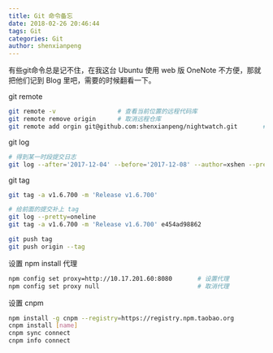 ```yaml
---
title: Git 命令备忘
date: 2018-02-26 20:46:44
tags: Git
categories: Git
author: shenxianpeng
---
```


有些git命令总是记不住，在我这台 Ubuntu 使用 web 版 OneNote 不方便，那就把他们记到 Blog 里吧，需要的时候翻看一下。

git remote

```bash
git remote -v                 # 查看当前位置的远程代码库
git remote remove origin      # 取消远程仓库
git remote add orgin git@github.com:shenxianpeng/nightwatch.git       # 关联新的仓库
```

git log

```bash
# 得到某一时段提交日志
git log --after='2017-12-04' --before='2017-12-08' --author=xshen --pretty=oneline --abbrev-commit
```

git tag

```bash
git tag -a v1.6.700 -m 'Release v1.6.700'

# 给前面的提交补上 tag
git log --pretty=oneline
git tag -a v1.6.700 -m 'Release v1.6.700' e454ad98862

git push tag
git push origin --tag
```

设置 npm install 代理

```bash
npm config set proxy=http://10.17.201.60:8080       # 设置代理
npm config set proxy null                           # 取消代理
```

设置 cnpm

```bash
npm install -g cnpm --registry=https://registry.npm.taobao.org
cnpm install [name]
cnpm sync connect
cnpm info connect
```
